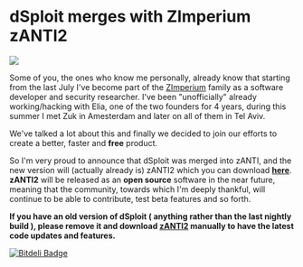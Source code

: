 dSploit merges with ZImperium zANTI2
==

![](https://www.zimperium.com/images/zanti/hero.jpg)

Some of you, the ones who know me personally, already know that starting from the last July I've become part of the [ZImperium](https://www.zimperium.com/) family as a software developer and security researcher. 
I've been "unofficially" already working/hacking with Elia, one of the two founders for 4 years, during this summer I met Zuk in Amesterdam and later on all of them in Tel Aviv.

We've talked a lot about this and finally we decided to join our efforts to create a better, faster and **free** product.

So I'm very proud to announce that dSploit was merged into zANTI, and the new version will (actually already is) zANTI2 which you can download **[here](https://s3.amazonaws.com/zANTI/zANTI2.apk)**. 
**zANTI2** will be released as an **open source** software in the near future, meaning that the community, towards which I'm deeply thankful, will continue to be able to contribute, test beta features and so forth.

**If you have an old version of dSploit ( anything rather than the last nightly build ), please remove it and download [zANTI2](https://s3.amazonaws.com/zANTI/zANTI2.apk) manually to have the latest code updates and features.**


[![Bitdeli Badge](https://d2weczhvl823v0.cloudfront.net/evilsocket/dsploit/trend.png)](https://bitdeli.com/free "Bitdeli Badge")

